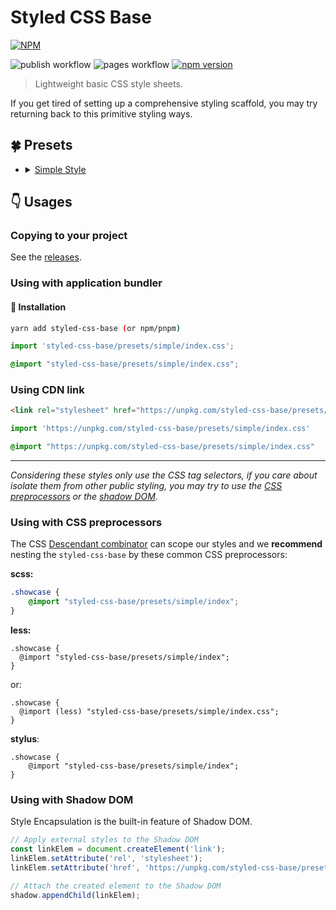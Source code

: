 # Styled CSS Base

[![NPM](https://nodei.co/npm/styled-css-base.png?downloads=true&downloadRank=true&stars=true)](https://nodei.co/npm/styled-css-base/)

![publish workflow](https://github.com/zheeeng/styled-css-base/actions/workflows/publish.yml/badge.svg)
![pages workflow](https://github.com/zheeeng/styled-css-base/actions/workflows/pages.yml/badge.svg)
[![npm version](https://img.shields.io/npm/v/styled-css-base.svg)](https://www.npmjs.com/package/styled-css-base)

> Lightweight basic CSS style sheets.

If you get tired of setting up a comprehensive styling scaffold, you may try returning back to this primitive styling ways.

## 🍀 Presets

<ul>
    <li>
        <details>
            <summary>
                <a href="https://styled-css-base.zheeeng.me/#/simple" rel="nofollow">Simple Style</a>
            </summary>
            <br />
            <img src="https://user-images.githubusercontent.com/1303154/178547756-cd9ff332-07a0-4a15-837d-deea3f695586.png" />
        </details>
    </li>
</ul>

## 👇 Usages

### Copying to your project

 See the [releases](https://github.com/zheeeng/styled-css-base/releases).

### Using with application bundler

#### 🧩 Installation

```bash
yarn add styled-css-base (or npm/pnpm)
```

```ts
import 'styled-css-base/presets/simple/index.css';
```

```css
@import "styled-css-base/presets/simple/index.css";
```

### Using CDN link

```html
<link rel="stylesheet" href="https://unpkg.com/styled-css-base/presets/simple/index.css">
```

```ts
import 'https://unpkg.com/styled-css-base/presets/simple/index.css'
```

```css
@import "https://unpkg.com/styled-css-base/presets/simple/index.css"
```

---

_Considering these styles only use the CSS tag selectors, if you care about isolate them from other public styling, you may try to use the [CSS preprocessors](https://developer.mozilla.org/en-US/docs/Glossary/CSS_preprocessor) or the [shadow DOM](https://developer.mozilla.org/en-US/docs/Web/Web_Components/Using_shadow_DOM)._

### Using with CSS preprocessors

The CSS [Descendant combinator](https://developer.mozilla.org/en-US/docs/Web/CSS/Descendant_combinator) can scope our styles and we __recommend__ nesting the `styled-css-base` by these common CSS preprocessors:

__scss:__

```scss
.showcase {
    @import "styled-css-base/presets/simple/index";
}
```

__less:__

```less
.showcase {
  @import "styled-css-base/presets/simple/index";
}
```

or:

```less
.showcase {
  @import (less) "styled-css-base/presets/simple/index.css";
}
```

__stylus__:

```less
.showcase {
    @import "styled-css-base/presets/simple/index";
}
```

### Using with Shadow DOM

Style Encapsulation is the built-in feature of Shadow DOM.

```js
// Apply external styles to the Shadow DOM
const linkElem = document.createElement('link');
linkElem.setAttribute('rel', 'stylesheet');
linkElem.setAttribute('href', 'https://unpkg.com/styled-css-base/presets/simple/index.css');

// Attach the created element to the Shadow DOM
shadow.appendChild(linkElem);
```

